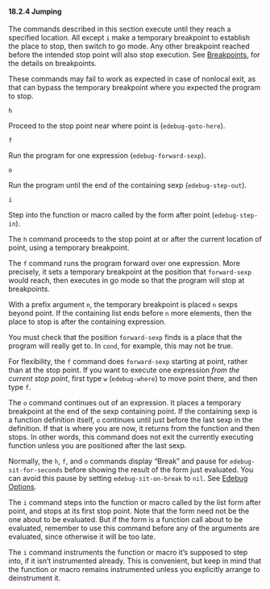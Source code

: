 

#### 18.2.4 Jumping

The commands described in this section execute until they reach a specified location. All except `i` make a temporary breakpoint to establish the place to stop, then switch to go mode. Any other breakpoint reached before the intended stop point will also stop execution. See [Breakpoints](Breakpoints.html), for the details on breakpoints.

These commands may fail to work as expected in case of nonlocal exit, as that can bypass the temporary breakpoint where you expected the program to stop.

`h`

Proceed to the stop point near where point is (`edebug-goto-here`).

`f`

Run the program for one expression (`edebug-forward-sexp`).

`o`

Run the program until the end of the containing sexp (`edebug-step-out`).

`i`

Step into the function or macro called by the form after point (`edebug-step-in`).

The `h` command proceeds to the stop point at or after the current location of point, using a temporary breakpoint.

The `f` command runs the program forward over one expression. More precisely, it sets a temporary breakpoint at the position that `forward-sexp` would reach, then executes in go mode so that the program will stop at breakpoints.

With a prefix argument `n`, the temporary breakpoint is placed `n` sexps beyond point. If the containing list ends before `n` more elements, then the place to stop is after the containing expression.

You must check that the position `forward-sexp` finds is a place that the program will really get to. In `cond`, for example, this may not be true.

For flexibility, the `f` command does `forward-sexp` starting at point, rather than at the stop point. If you want to execute one expression *from the current stop point*, first type `w` (`edebug-where`) to move point there, and then type `f`.

The `o` command continues out of an expression. It places a temporary breakpoint at the end of the sexp containing point. If the containing sexp is a function definition itself, `o` continues until just before the last sexp in the definition. If that is where you are now, it returns from the function and then stops. In other words, this command does not exit the currently executing function unless you are positioned after the last sexp.

Normally, the `h`, `f`, and `o` commands display “Break” and pause for `edebug-sit-for-seconds` before showing the result of the form just evaluated. You can avoid this pause by setting `edebug-sit-on-break` to `nil`. See [Edebug Options](Edebug-Options.html).

The `i` command steps into the function or macro called by the list form after point, and stops at its first stop point. Note that the form need not be the one about to be evaluated. But if the form is a function call about to be evaluated, remember to use this command before any of the arguments are evaluated, since otherwise it will be too late.

The `i` command instruments the function or macro it’s supposed to step into, if it isn’t instrumented already. This is convenient, but keep in mind that the function or macro remains instrumented unless you explicitly arrange to deinstrument it.
